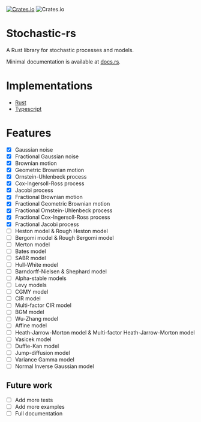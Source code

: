 [![Crates.io](https://img.shields.io/crates/v/stochastic-rs?style=flat-square)](https://crates.io/crates/stochastic-rs)
![Crates.io](https://img.shields.io/crates/l/stochastic-rs?style=flat-square)

# Stochastic-rs

A Rust library for stochastic processes and models.

Minimal documentation is available at [docs.rs](https://docs.rs/stochastic-rs/).


# Implementations

- [Rust](https://github.com/dancixx/stochastic-rs)
- [Typescript](https://github.com/dancixx/stochastic-js)


# Features
- [x] Gaussian noise
- [x] Fractional Gaussian noise
- [x] Brownian motion
- [x] Geometric Brownian motion
- [x] Ornstein-Uhlenbeck process
- [x] Cox-Ingersoll-Ross process
- [x] Jacobi process
- [x] Fractional Brownian motion
- [x] Fractional Geometric Brownian motion
- [x] Fractional Ornstein-Uhlenbeck process
- [x] Fractional Cox-Ingersoll-Ross process
- [x] Fractional Jacobi process
- [ ] Heston model & Rough Heston model
- [ ] Bergomi model & Rough Bergomi model
- [ ] Merton model
- [ ] Bates model
- [ ] SABR model
- [ ] Hull-White model
- [ ] Barndorff-Nielsen & Shephard model
- [ ] Alpha-stable models
- [ ] Levy models
- [ ] CGMY model
- [ ] CIR model
- [ ] Multi-factor CIR model
- [ ] BGM model
- [ ] Wu-Zhang model
- [ ] Affine model
- [ ] Heath-Jarrow-Morton model & Multi-factor Heath-Jarrow-Morton model
- [ ] Vasicek model
- [ ] Duffie-Kan model
- [ ] Jump-diffusion model
- [ ] Variance Gamma model
- [ ] Normal Inverse Gaussian model

## Future work
- [ ] Add more tests
- [ ] Add more examples
- [ ] Full documentation
